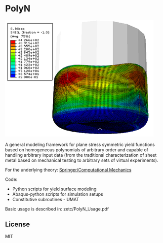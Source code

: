 

#  PolyN
![My Image](zetc/cup_drawing.png)


A general modeling framework for plane stress symmetric yield functions based on homogeneous polynomials of arbitrary order and capable of handling arbitrary input data 
(from the traditional characterization of sheet metal based on mechanical testing to arbitrary sets of virtual experiments).

For the underlying theory: [Springer/Computational Mechanics](https://link.springer.com/article/10.1007/s00466-023-02408-6)

Code:

- Python scripts for yield surface modeling 
- Abaqus-python scripts for simulation setups
- Constitutive subroutines - UMAT


Basic usage is described in: zetc/PolyN_Usage.pdf


##  License

MIT




